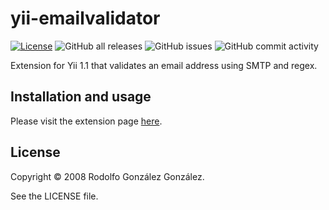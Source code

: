 # yii-emailvalidator

[![License](https://img.shields.io/badge/License-BSD_3--Clause-blue.svg)](https://opensource.org/licenses/BSD-3-Clause)
![GitHub all releases](https://img.shields.io/github/downloads/rgglez/yii-emailvalidator/total) 
![GitHub issues](https://img.shields.io/github/issues/rgglez/yii-emailvalidator) 
![GitHub commit activity](https://img.shields.io/github/commit-activity/y/rgglez/yii-emailvalidator)

Extension for Yii 1.1 that validates an email address using SMTP and regex.

## Installation and usage

Please visit the extension page [here](https://www.yiiframework.com/extension/emailvalidator).

## License

Copyright © 2008 Rodolfo González González.

See the LICENSE file.
